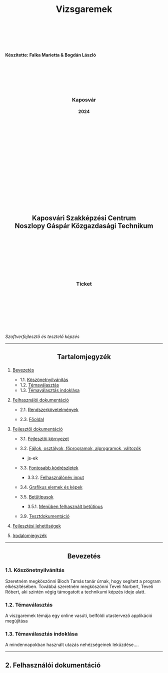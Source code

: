 <center>

# Vizsgaremek  

</center>

<br><br><br><br><br><br>
**Készítette: Falka Marietta & Bogdán László**
<br><br><br><br><br><br><br>


### <p style = "text-align: center ">Kaposvár</p>  


#### <p style = "text-align: center">2024</p>

<br><br><br><br><br><br><br><br>
<br><br><br><br><br><br><br><br>

## <p style=" text-align: center "> Kaposvári Szakképzési Centrum <br> Noszlopy Gáspár Közgazdasági Technikum 
<br><br><br><br><br><br><br>
### <p style="text-align: center">Ticket</p> 
<br><br><br><br><br><br><br>

 *Szoftverfejlesztő és tesztelő képzés*

---

## <p style = "text-align: center ">Tartalomjegyzék</p>

1. [Bevezetés](#bevezetés)
   - 1.1. [Köszönetnyilvánítás](#köszönetnyilvánítás)
   - 1.2. [Témaválasztás](#témaválasztás)
   - 1.3. [Témaválasztás indoklása](#témaválasztás-indoklása)
2. [Felhasználói dokumentáció](#felhasználói-dokumentáció)
   - 2.1. [Rendszerkövetelmények](#rendszerkövetelmények)

   - 2.3. [Főoldal](#főoldal)
   
    

3. [Fejlesztői dokumentáció](#fejlesztői-dokumentáció)
   - 3.1. [Fejlesztői környezet](#fejlesztői-környezet)
   - 3.2. [Fájlok, osztályok, főprogramok, alprogramok, változók](#fájlok-osztályok-főprogramok-alprogramok-változók)
     
     - js-ek
     
   
   - 3.3. [Fontosabb kódrészletek](#fontosabb-kódrészletek)

     - 3.3.2. [Felhasználónév input](#felhasználónév-input)



   - 3.4. [Grafikus elemek és képek](#grafikus-elemek-és-képek)
  

  

 
   - 3.5. [Betűtípusok](#betűtípusok)
     - 3.5.1. [Menüben felhasznált betűtípus](#menüben-felhasznált-betűtípus)

   - 3.9. [Tesztdokumentáció](#tesztdokumentáció)
   
4. [Fejlesztési lehetőségek](#fejlesztési-lehetőségek)
5. [Irodalomjegyzék](#irodalomjegyzék)

---

## <p style ="text-align: center">Bevezetés</p>

### 1.1. Köszönetnyilvánítás

Szeretném megköszönni Bloch Tamás tanár úrnak, hogy segített a program elkészítésében. Továbbá szeretném megköszönni Teveli Norbert, Teveli Róbert, aki szintén végig támogatott a technikumi képzés ideje alatt.

### 1.2. Témaválasztás

A viszgaremek témája egy online vasúti, belföldi utastervező applikáció megújítása 

### 1.3. Témaválasztás indoklása

A mindennapokban használt utazás nehézségeinek leküzdése....

---

## 2. Felhasználói dokumentáció

<br>
